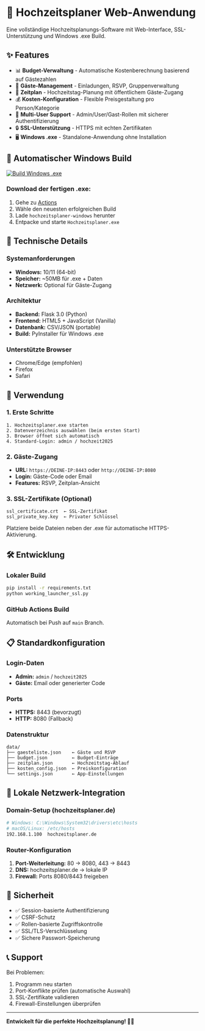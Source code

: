 # 🎉 Hochzeitsplaner Web-Anwendung

Eine vollständige Hochzeitsplanungs-Software mit Web-Interface, SSL-Unterstützung und Windows .exe Build.

## ✨ Features

- 📊 **Budget-Verwaltung** - Automatische Kostenberechnung basierend auf Gästezahlen
- 👥 **Gäste-Management** - Einladungen, RSVP, Gruppenverwaltung
- 📅 **Zeitplan** - Hochzeitstag-Planung mit öffentlichem Gäste-Zugang
- 💰 **Kosten-Konfiguration** - Flexible Preisgestaltung pro Person/Kategorie
- 🔐 **Multi-User Support** - Admin/User/Gast-Rollen mit sicherer Authentifizierung
- 🔒 **SSL-Unterstützung** - HTTPS mit echten Zertifikaten
- 🖥️ **Windows .exe** - Standalone-Anwendung ohne Installation

## 🚀 Automatischer Windows Build

[![Build Windows .exe](https://github.com/DEIN_USERNAME/DEIN_REPO/actions/workflows/build-exe.yml/badge.svg)](https://github.com/DEIN_USERNAME/DEIN_REPO/actions/workflows/build-exe.yml)

### Download der fertigen .exe:
1. Gehe zu [Actions](../../actions)
2. Wähle den neuesten erfolgreichen Build
3. Lade `hochzeitsplaner-windows` herunter
4. Entpacke und starte `Hochzeitsplaner.exe`

## 🔧 Technische Details

### Systemanforderungen
- **Windows:** 10/11 (64-bit)
- **Speicher:** ~50MB für .exe + Daten
- **Netzwerk:** Optional für Gäste-Zugang

### Architektur
- **Backend:** Flask 3.0 (Python)
- **Frontend:** HTML5 + JavaScript (Vanilla)
- **Datenbank:** CSV/JSON (portable)
- **Build:** PyInstaller für Windows .exe

### Unterstützte Browser
- Chrome/Edge (empfohlen)
- Firefox
- Safari

## 📱 Verwendung

### 1. Erste Schritte
```
1. Hochzeitsplaner.exe starten
2. Datenverzeichnis auswählen (beim ersten Start)
3. Browser öffnet sich automatisch
4. Standard-Login: admin / hochzeit2025
```

### 2. Gäste-Zugang
- **URL:** `https://DEINE-IP:8443` oder `http://DEINE-IP:8080`
- **Login:** Gäste-Code oder Email
- **Features:** RSVP, Zeitplan-Ansicht

### 3. SSL-Zertifikate (Optional)
```
ssl_certificate.crt  ← SSL-Zertifikat
ssl_private_key.key  ← Privater Schlüssel
```
Platziere beide Dateien neben der .exe für automatische HTTPS-Aktivierung.

## 🛠️ Entwicklung

### Lokaler Build
```bash
pip install -r requirements.txt
python working_launcher_ssl.py
```

### GitHub Actions Build
Automatisch bei Push auf `main` Branch.

## 📋 Standardkonfiguration

### Login-Daten
- **Admin:** `admin` / `hochzeit2025`
- **Gäste:** Email oder generierter Code

### Ports
- **HTTPS:** 8443 (bevorzugt)
- **HTTP:** 8080 (Fallback)

### Datenstruktur
```
data/
├── gaesteliste.json    ← Gäste und RSVP
├── budget.json         ← Budget-Einträge  
├── zeitplan.json       ← Hochzeitstag-Ablauf
├── kosten_config.json  ← Preiskonfiguration
└── settings.json       ← App-Einstellungen
```

## 🎯 Lokale Netzwerk-Integration

### Domain-Setup (hochzeitsplaner.de)
```bash
# Windows: C:\Windows\System32\drivers\etc\hosts
# macOS/Linux: /etc/hosts
192.168.1.100  hochzeitsplaner.de
```

### Router-Konfiguration
1. **Port-Weiterleitung:** 80 → 8080, 443 → 8443
2. **DNS:** hochzeitsplaner.de → lokale IP
3. **Firewall:** Ports 8080/8443 freigeben

## 🔐 Sicherheit

- ✅ Session-basierte Authentifizierung
- ✅ CSRF-Schutz
- ✅ Rollen-basierte Zugriffskontrolle
- ✅ SSL/TLS-Verschlüsselung
- ✅ Sichere Passwort-Speicherung

## 📞 Support

Bei Problemen:
1. Programm neu starten
2. Port-Konflikte prüfen (automatische Auswahl)
3. SSL-Zertifikate validieren
4. Firewall-Einstellungen überprüfen

---

**Entwickelt für die perfekte Hochzeitsplanung! 💒✨**
